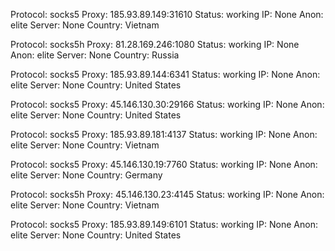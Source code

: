 Protocol: socks5
Proxy: 185.93.89.149:31610
Status: working
IP: None
Anon: elite
Server: None
Country: Vietnam

Protocol: socks5h
Proxy: 81.28.169.246:1080
Status: working
IP: None
Anon: elite
Server: None
Country: Russia

Protocol: socks5
Proxy: 185.93.89.144:6341
Status: working
IP: None
Anon: elite
Server: None
Country: United States

Protocol: socks5
Proxy: 45.146.130.30:29166
Status: working
IP: None
Anon: elite
Server: None
Country: United States

Protocol: socks5
Proxy: 185.93.89.181:4137
Status: working
IP: None
Anon: elite
Server: None
Country: Vietnam

Protocol: socks5
Proxy: 45.146.130.19:7760
Status: working
IP: None
Anon: elite
Server: None
Country: Germany

Protocol: socks5h
Proxy: 45.146.130.23:4145
Status: working
IP: None
Anon: elite
Server: None
Country: Vietnam

Protocol: socks5
Proxy: 185.93.89.149:6101
Status: working
IP: None
Anon: elite
Server: None
Country: United States

